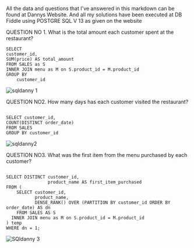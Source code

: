 All the data and questions that I've answered in this markdown can be found at Dannys Website.
And all my solutions have been executed at DB Fiddle using POSTGRE SQL V 13 as given on the website

QUESTION NO 1. What is the total amount each customer spent at the restaurant?

```
SELECT 
customer_id,
SUM(price) AS total_amount
FROM SALES as S
INNER JOIN menu as M on S.product_id = M.product_id
GROUP BY 
    customer_id
```
![sqldanny 1](https://github.com/user-attachments/assets/23bcbc4a-afd4-441d-9218-d2130c86bfe3)

QUESTION NO2. How many days has each customer visited the restaurant?
```

SELECT customer_id, 
COUNT(DISTINCT order_date)
FROM SALES
GROUP BY customer_id

```
![sqldanny2](https://github.com/user-attachments/assets/54b50aba-e852-4170-bfe1-dd57cf9f45d1)

QUESTION NO3. What was the first item from the menu purchased by each customer?

```

SELECT DISTINCT customer_id,
                product_name AS first_item_purchased
FROM (
    SELECT customer_id,
           product_name,
           DENSE_RANK() OVER (PARTITION BY customer_id ORDER BY order_date) AS dn
    FROM SALES AS S 
  INNER JOIN menu as M on S.product_id = M.product_id
) temp
WHERE dn = 1;

```
![SQldanny 3](https://github.com/user-attachments/assets/532288b4-eb77-4882-84e8-c78b7b20adf8)
